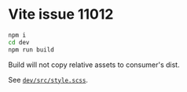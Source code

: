 # Vite issue 11012

```sh
npm i
cd dev
npm run build
```

Build will not copy relative assets to consumer's dist.

See [`dev/src/style.scss`](dev/src/style.scss).

